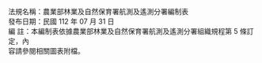 法規名稱：農業部林業及自然保育署航測及遙測分署編制表  
發布日期：民國 112 年 07 月 31 日  
編 註：本編制表依據農業部林業及自然保育署航測及遙測分署組織規程第 5 條訂定，內  
容請參閱相關圖表附檔。  


